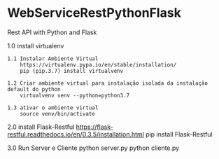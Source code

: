 # WebServiceRestPythonFlask
Rest API with Python and Flask

1.0 install virtualenv

    1.1 Instalar Ambiente Virtual
        https://virtualenv.pypa.io/en/stable/installation/
        pip (pip.3.7) install virtualvenv

    1.2 Criar ambiente virtual para instalação isolada da instalação default do python 
        virtualvenv venv --python=python3.7

    1.3 ativar o ambiente virtual
        source venv/bin/activate

2.0 install Flask-Restful
    https://flask-restful.readthedocs.io/en/0.3.5/installation.html
    pip install Flask-Restful
    

3.0 Run Server e Cliente
    python server.py
    python cliente.py